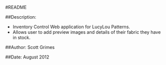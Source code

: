 #README

##Description:
- Inventory Control Web application for LucyLou Patterns.
- Allows user to add preview images and details of their fabric they have in stock.

##Author: 
Scott Grimes

##Date: 
August 2012

